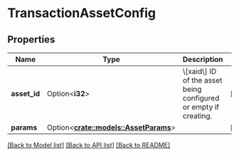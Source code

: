 # TransactionAssetConfig

## Properties

Name | Type | Description | Notes
------------ | ------------- | ------------- | -------------
**asset_id** | Option<**i32**> | \\[xaid\\] ID of the asset being configured or empty if creating. | [optional]
**params** | Option<[**crate::models::AssetParams**](AssetParams.md)> |  | [optional]

[[Back to Model list]](../README.md#documentation-for-models) [[Back to API list]](../README.md#documentation-for-api-endpoints) [[Back to README]](../README.md)


